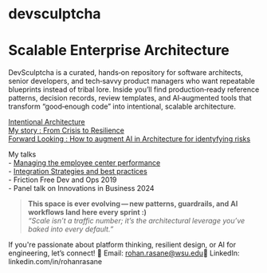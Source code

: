 # devsculptcha
# Scalable Enterprise Architecture

DevSculptcha is a curated, hands‑on repository for software architects, senior developers, and tech‑savvy product managers who want repeatable blueprints instead of tribal lore.
Inside you’ll find production‑ready reference patterns, decision records, review templates, and AI‑augmented tools that transform “good‑enough code” into intentional, scalable architecture.

[Intentional Architecture](docs/arbintentionalarch.md)
<br>[My story : From Crisis to Resilience](docs/shortcircuit.md)
<br>[Forward Looking : How to augment AI in Architecture for identyfying risks](docs/identifyrisks.md)

My talks
<br> - [Managing the employee center performance](https://youtu.be/vcNUxkO0N6o?si=DV-dbrEtNpNukVvN)
<br> - [Integration Strategies and best practices](https://youtu.be/O297msnxB8Q?si=J-goqC3UeNRrLumY)
<br> - Friction Free Dev and Ops 2019
<br> - Panel talk on Innovations in Business 2024
> **This space is ever evolving — new patterns, guardrails, and AI workflows land here every sprint :)**  
> *“Scale isn’t a traffic number; it’s the architectural leverage you’ve baked into every default.”*

If you're passionate about platform thinking, resilient design, or AI for engineering, let’s connect!
📧 Email: rohan.rasane@wsu.edu🔗 LinkedIn: linkedin.com/in/rohanrasane


